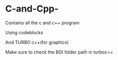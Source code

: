 # C-and-Cpp-
Contains all the c and  c++ program

Using codeblocks


And TURBO c++(for graphics)


Make sure to check the BGI folder path in turboc++ 
